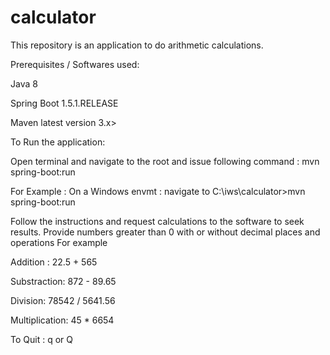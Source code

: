 # calculator
This repository is an application to do arithmetic calculations.

Prerequisites / Softwares used:

Java 8

Spring Boot 1.5.1.RELEASE

Maven latest version 3.x>

To Run the application:

Open terminal and navigate to the root and issue following command : mvn spring-boot:run

For Example :
On a Windows envmt : navigate to C:\iws\calculator>mvn spring-boot:run

Follow the instructions and request calculations to the software to seek results.
Provide numbers greater than 0 with or without decimal places and operations
 For  example

 Addition : 22.5 + 565

 Substraction: 872 - 89.65

 Division: 78542 / 5641.56

 Multiplication: 45 * 6654

 To Quit : q or Q

